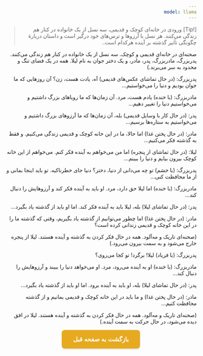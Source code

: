 ```yaml
---
model: llama
---
```


> [!Tip] ورودی
> در خانه‌ای کوچک و قدیمی، سه نسل از یک خانواده در کنار هم زندگی می‌کنند. هر نسل با آرزوها و ترس‌های خود درگیر است و داستان دربارهٔ چگونگی تأثیر گذشته بر آینده هرکدام است..

صحنه‌ای در خانه‌ای قدیمی و کوچک. سه نسل از یک خانواده در کنار هم زندگی می‌کنند. پدربزرگ، مادربزرگ، پدر، مادر، و یک دختر جوان به نام لیلا. همه در یک فضای تنگ و محدود به سر می‌برند.)

پدربزرگ: (در حال تماشای عکس‌های قدیمی) آه، یادت هست، زن؟ آن روزهایی که ما جوان بودیم و دنیا را می‌خواستیم…

مادربزرگ: (با خنده) یادم هست، مرد. آن زمان‌ها که ما رویاهای بزرگ داشتیم و می‌خواستیم دنیا را تغییر دهیم…

پدر: (در حال کار با وسایل قدیمی) بله، آن زمان‌ها که ما آرزوهای بزرگ داشتیم و می‌خواستیم به ستاره‌ها برسیم…

مادر: (در حال پختن غذا) اما حالا، ما در این خانه کوچک و قدیمی زندگی می‌کنیم. و فقط به گذشته فکر می‌کنیم…

لیلا: (در حال تماشای از پنجره) اما من می‌خواهم به آینده فکر کنم. می‌خواهم از این خانه کوچک بیرون بیایم و دنیا را ببینم…

پدربزرگ: (با خشم) تو چه می‌دانی از دنیا، دختر؟ دنیا جای خطرناکیه. تو باید اینجا بمانی و از ما محافظت کنی…

مادربزرگ: (با خنده) اما لیلا حق دارد، مرد. او باید به آینده فکر کند و آرزوهایش را دنبال کند…

پدر: (در حال تماشای لیلا) بله، لیلا باید به آینده فکر کند. اما او باید از گذشته یاد بگیرد…

مادر: (در حال پختن غذا) اما چطور می‌توانیم از گذشته یاد بگیریم، وقتی که گذشته ما را در این خانه کوچک و قدیمی زندانی کرده است؟

(صحنه‌ای تاریک و مه‌آلود. همه در حال فکر کردن به گذشته و آینده هستند. لیلا از پنجره خارج می‌شود و به سمت بیرون می‌رود.)

پدربزرگ: (با فریاد) لیلا! برگرد! تو کجا می‌روی؟

مادربزرگ: (با خنده) او به آینده می‌رود، مرد. او می‌خواهد دنیا را ببیند و آرزوهایش را دنبال کند…

پدر: (در حال تماشای لیلا) بله، او باید به آینده برود. اما او باید از گذشته یاد بگیرد…

مادر: (در حال پختن غذا) و ما باید در این خانه کوچک و قدیمی بمانیم و از گذشته محافظت کنیم…

(صحنه‌ای تاریک و مه‌آلود. همه در حال فکر کردن به گذشته و آینده هستند. لیلا در افق دیده می‌شود، در حال حرکت به سمت آینده.)


<html dir="rtl" lang="fa"><head> <meta charset="UTF-8"> <style> .back-button { display: inline-block; padding: 15px 30px; background-color: rgb(229, 170, 31); color: white; text-decoration: none; border-radius: 8px; font-family: 'Vazirmatn', Tahoma, Geneva, Verdana, sans-serif; font-weight: bold; font-size: 16px; border: none; cursor: pointer; transition: background-color 0.3s ease; box-shadow: 0 2px 5px rgba(0,0,0,0.1); } .back-button:hover { background-color: rgb(205, 150, 25); box-shadow: 0 3px 8px rgba(0,0,0,0.2); } .button-container { display: flex; justify-content: center; align-items: center;} </style></head><body> <div class="button-container"> <button class="back-button" onclick="window.history.back()" aria-label="بازگشت به صفحه قبل"> بازگشت به صفحه قبل </button> </div></body></html>